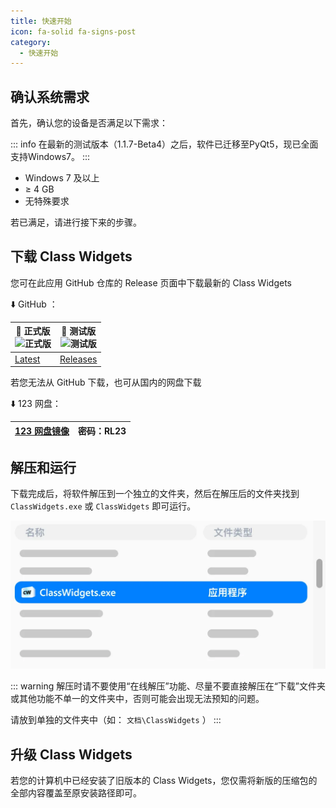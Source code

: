 ```yaml
---
title: 快速开始
icon: fa-solid fa-signs-post
category:
  - 快速开始
---
```


## 确认系统需求

首先，确认您的设备是否满足以下需求：

::: info
在最新的测试版本（1.1.7-Beta4）之后，软件已迁移至PyQt5，现已全面支持Windows7。
:::

- <Badge text="操作系统" type="info" vertical="middle" />	Windows 7 及以上
- <Badge text="运行内存" type="tip" vertical="middle" />	≥ 4 GB
- <Badge text="运行环境" type="note" vertical="middle" />	无特殊要求

若已满足，请进行接下来的步骤。

## 下载 Class Widgets

您可在此应用 GitHub 仓库的 Release 页面中下载最新的 Class Widgets

⬇️ GitHub ：

| 📃 正式版 <br/>![正式版](https://img.shields.io/github/v/release/RinLit-233-shiroko/Class-Widgets?style=flat&color=green&label=%E5%BD%93%E5%89%8D%E6%AD%A3%E5%BC%8F%E7%89%88%E6%9C%AC) | 🚧 测试版 <br/>![测试版](https://img.shields.io/github/v/tag/RinLit-233-shiroko/Class-Widgets?include_prereleases&label=%E5%BD%93%E5%89%8D%E6%B5%8B%E8%AF%95%E7%89%88&color=yellow) |
| - | - |
| [Latest](https://github.com/RinLit-233-shiroko/Class-Widgets/releases/latest) | [Releases](https://github.com/RinLit-233-shiroko/Class-Widgets/releases) |

若您无法从 GitHub 下载，也可从国内的网盘下载

⬇️ 123 网盘：

| [123 网盘镜像](https://www.123pan.com/s/DCyBTd-RAnxH?) | 密码：RL23 |
| - | - |

## 解压和运行

下载完成后，将软件解压到一个独立的文件夹，然后在解压后的文件夹找到 `ClassWidgets.exe` 或 `ClassWidgets` 即可运行。

![app](images/app.png)

::: warning
解压时请不要使用“在线解压”功能、尽量不要直接解压在“下载”文件夹或其他功能不单一的文件夹中，否则可能会出现无法预知的问题。

请放到单独的文件夹中（如： `文档\ClassWidgets` ）
:::

## 升级 Class Widgets

若您的计算机中已经安装了旧版本的 Class Widgets，您仅需将新版的压缩包的全部内容覆盖至原安装路径即可。
